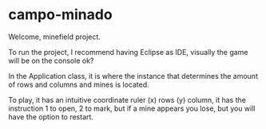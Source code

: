 # campo-minado

Welcome, minefield project.

To run the project, I recommend having Eclipse as IDE, visually the game will be on the console ok?

In the Application class, it is where the instance that determines the amount of rows and columns and mines is located.

To play, it has an intuitive coordinate ruler (x) rows (y) column, it has the instruction 1 to open, 2 to mark, but if a mine appears you lose, but you will have the option to restart.
